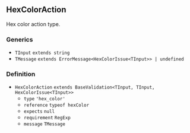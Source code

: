 HexColorAction
--------------

Hex color action type.

### Generics

*   `TInput` `extends string`
*   `TMessage` `extends ErrorMessage<HexColorIssue<TInput>> | undefined`

### Definition

*   `HexColorAction` `extends BaseValidation<TInput, TInput, HexColorIssue<TInput>>`
    *   `type` `'hex_color'`
    *   `reference` `typeof hexColor`
    *   `expects` `null`
    *   `requirement` `RegExp`
    *   `message` `TMessage`